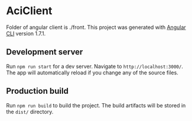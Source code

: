 # AciClient

Folder of angular client is ./front. This project was generated with [Angular CLI](https://github.com/angular/angular-cli) version 1.7.1.

## Development server

Run `npm run start` for a dev server. Navigate to `http://localhost:3000/`. The app will automatically reload if you change any of the source files.

## Production build

Run `npm run build` to build the project. The build artifacts will be stored in the `dist/` directory.
